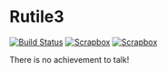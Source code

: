 # Rutile3

[![Build Status](https://img.shields.io/badge/build-passing-brightgreen)](https://circleci.com/docs/) 
[![Scrapbox](https://img.shields.io/badge/scrapbox-Rutile3-brightgreen)](https://scrapbox.io/RutileProgramming)
[![Scrapbox](https://img.shields.io/badge/atelier-Rutile3-brightgreen)](https://www.rutile3.work/)

There is no achievement to talk!
